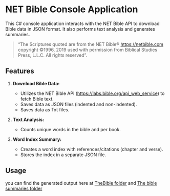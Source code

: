 # NET Bible Console Application

This C# console application interacts with the NET Bible API to download Bible data in JSON format.
It also performs text analysis and generates summaries.

> “The Scriptures quoted are from the NET Bible® https://netbible.com copyright ©1996, 2019 used with permission from Biblical Studies Press, L.L.C. All rights reserved”.

## Features

1. **Download Bible Data:**
   - Utilizes the NET Bible API (https://labs.bible.org/api_web_service) to fetch Bible text.
   - Saves data as JSON files (indented and non-indented).
   - Saves data as Txt files.

2. **Text Analysis:**
   - Counts unique words in the bible and per book.

3. **Word Index Summary:**
   - Creates a word index with references/citations (chapter and verse).
   - Stores the index in a separate JSON file.

## Usage
you can find the generated output here at 
[TheBible folder](/TheBible) and [The bible summaries folder](\TheBible\summaries)

